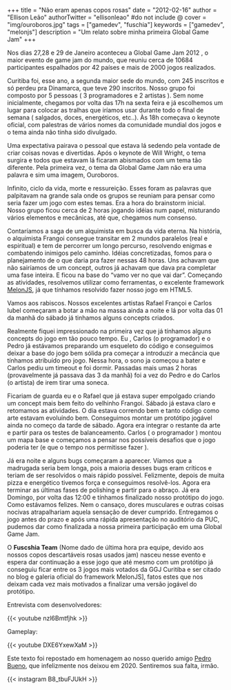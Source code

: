 +++
title = "Não eram apenas copos rosas"
date = "2012-02-16"
author = "Ellison Leão"
authorTwitter = "ellisonleao" #do not include @
cover = "img/ouroboros.jpg"
tags = ["gamedev", "fuschia"]
keywords = ["gamedev", "melonjs"]
description = "Um relato sobre minha primeira Global Game Jam"
+++

Nos dias 27,28 e 29 de Janeiro aconteceu a Global Game Jam 2012 , o maior evento de game jam do mundo, que reuniu cerca de 10684 participantes espalhados por 42 países e mais de 2000 jogos realizados. 

Curitiba foi, esse ano, a segunda maior sede do mundo, com 245 inscritos e só perdeu pra Dinamarca, que teve 290 inscritos. Nosso grupo foi composto por 5 pessoas ( 3 programadores e 2 artistas ). Sem nome inicialmente, chegamos por volta das 17h na sexta feira e já escolhemos um lugar para colocar as tralhas que iríamos usar durante todo o final de semana ( salgados, doces, energéticos, etc..). Às 18h começava o keynote oficial, com palestras de vários nomes da comunidade mundial dos jogos e o tema ainda não tinha sido divulgado. 

Uma expectativa pairava o pessoal que estava lá sedendo pela vontade de criar coisas novas e divertidas. Após o keynote de Will Wright, o tema surgira e todos que estavam lá ficaram abismados com um tema tão diferente. Pela primeira vez, o tema da Global Game Jam não era uma palavra e sim uma imagem, Ouroboros.

Infinito, ciclo da vida, morte e ressureição. Esses foram as palavras que palpitavam na grande sala onde os grupos se reuniam para pensar como seria fazer um jogo com estes temas. Era a hora do brainstorm inicial. Nosso grupo ficou cerca de 2 horas jogando idéias num papel, misturando vários elementos e mecânicas, até que, chegamos num  consenso. 

Contaríamos a saga de um alquimista em busca da vida eterna. Na história, o alquimista Frangoi consegue transitar em 2 mundos paralelos (real e espiritual) e tem de percorrer um longo percurso, resolvendo enigmas e combatendo inimigos pelo caminho. Idéias concretizadas, fomos para o planejamento de o que daria pra fazer nessas 48 horas. Uns achavam que não sairíamos de um concept, outros já achavam que dava pra completar uma fase inteira. E ficou na base do “vamo ver no que vai dar”. Começando as atividades, resolvemos utilizar como ferramentas, o excelente framework [MelonJS](https://melonjs.org), já que tínhamos resolvido fazer nosso jogo em HTML5.

Vamos aos rabiscos. Nossos excelentes artistas Rafael Françoi e Carlos Iubel começaram a botar a mão na massa ainda a noite e lá por volta das 01 da manhã do sábado já tinhamos alguns concepts criados.

Realmente fiquei impressionado na primeira vez que já tínhamos alguns concepts do jogo em tão pouco tempo. Eu , Carlos (o programador) e o Pedro já estávamos preparando um esqueleto do código e conseguimos deixar a base do jogo bem sólida pra começar a introduzir a mecância que tínhamos atribuído pro jogo. Nessa hora, o sono ja começou a bater e Carlos pediu um timeout e foi dormir. Passadas mais umas 2 horas (provavelmente já passava das 3 da manhã) foi a vez do Pedro e do Carlos (o artista) de irem tirar uma soneca. 

Ficariam de guarda eu e o Rafael que já estava super empolgado criando um concept mais bem feito do velhinho Frangoi. Sábado já estava claro e retomamos as atividades. O dia estava correndo bem e tanto código como arte estavam evoluíndo bem. Conseguimos montar um protótipo jogável ainda no começo da tarde de sábado. Agora era integrar o restante da arte e partir para os testes de balanceamento. Carlos ( o programador ) montou um mapa base e começamos a pensar nos possíveis desafios que o jogo poderia ter (e que o tempo nos permitisse fazer ). 

Já era noite e alguns bugs começaram a aparecer. Víamos que a madrugada seria bem longa, pois a maioria desses bugs eram críticos e teriam de ser resolvidos o mais rápido possível. Felizmente, depois de muita pizza e energético tivemos força e conseguimos resolvê-los. Agora era terminar as últimas fases de polishing e partir para o abraço. Já era Domingo, por volta das 12:00 e tínhamos finalizado nosso protótipo do jogo. Como estávamos felizes. Nem o cansaço, dores musculares e outras coisas nocivas atrapalhariam aquela sensação de dever cumprido. Entregamos o jogo antes do prazo e após uma rápida apresentação no auditório da PUC, pudemos dar como finalizada a nossa primeira participação em uma Global Game Jam.

O **Fuscshia Team** (Nome dado de última hora pra equipe, devido aos nossos copos descartáveis rosas usados jam) nasceu nesse evento e espera dar continuação a esse jogo que até mesmo com um protótipo já conseguiu ficar entre os 3 jogos mais votados da GGJ Curitiba e ser citado no blog e galeria oficial do framework MelonJS], fatos estes que nos deixam cada vez mais motivados a finalizar uma versão jogável do protótipo.


Entrevista com desenvolvedores:

{{< youtube nzl6Bmtfjhk >}}


Gameplay:

{{< youtube DXE6YxewXaM >}}


Este texto foi repostado em homenagem ao nosso querido amigo [Pedro Bueno](https://www.instagram.com/ph_bueno/), que infelizmente nos deixou em 2020. Sentiremos sua falta, irmão.

{{< instagram B8_tbuFJUkH >}}
